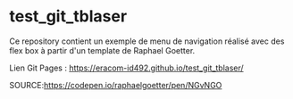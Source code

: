# test_git_tblaser

Ce repository contient un exemple de menu de navigation réalisé avec des flex box à partir d'un template de Raphael Goetter.


Lien Git Pages : https://eracom-id492.github.io/test_git_tblaser/

SOURCE:https://codepen.io/raphaelgoetter/pen/NGvNGO
